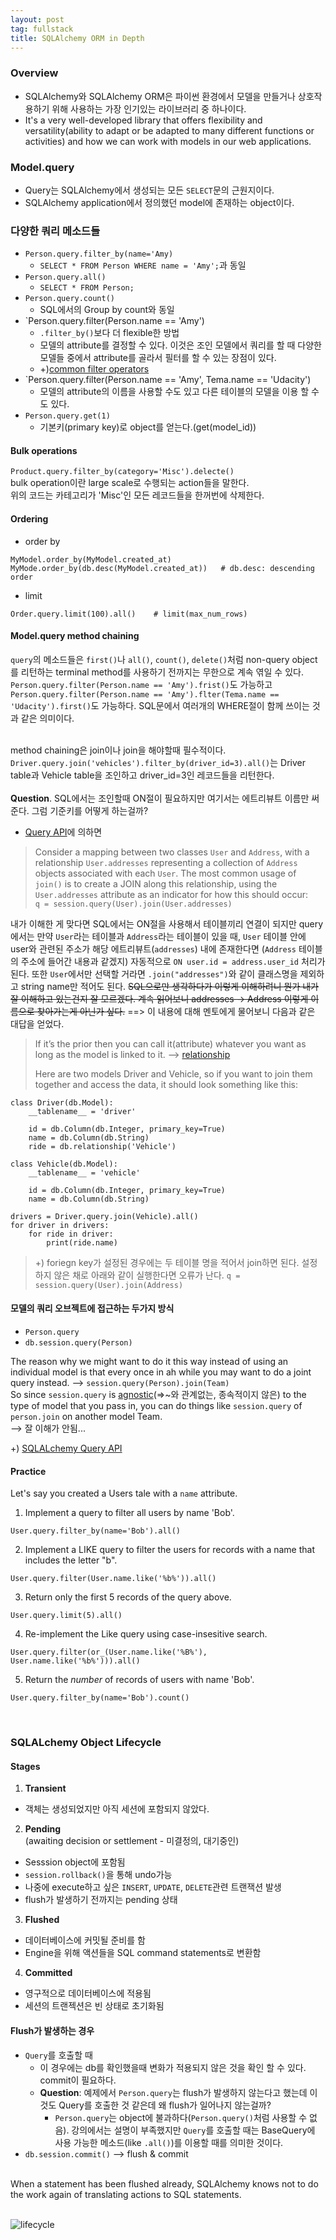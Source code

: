 ```yaml
---
layout: post
tag: fullstack
title: SQLAlchemy ORM in Depth
---
```

### Overview
- SQLAlchemy와 SQLAlchemy ORM은 파이썬 환경에서 모델을 만들거나 상호작용하기 위해 사용하는 가장 인기있는 라이브러리 중 하나이다.
- It's a very well-developed library that offers flexibility and versatility(ability to adapt or be adapted to many different functions or activities) and how we can work with models in our web applications.

### Model.**query**
- Query는 SQLAlchemy에서 생성되는 모든 `SELECT`문의 근원지이다.
- SQLAlchemy application에서 정의했던 model에 존재하는 object이다.

### 다양한 쿼리 메소드들
- `Person.query.filter_by(name='Amy)`
   - `SELECT * FROM Person WHERE name = 'Amy';`과 동일
- `Person.query.all()`
  - `SELECT * FROM Person;`
- `Person.query.count()`
  - SQL에서의 Group by count와 동일
- `Person.query.filter(Person.name == 'Amy')
  - `.filter_by()`보다 더 flexible한 방법
  - 모델의 attribute를 결정할 수 있다. 이것은 조인 모델에서 쿼리를 할 때 다양한 모델들 중에서 attribute를 골라서 필터를 할 수 있는 장점이 있다.
  - +)[common filter operators](https://docs.sqlalchemy.org/en/13/orm/tutorial.html#common-filter-operators)
- `Person.query.filter(Person.name == 'Amy', Tema.name == 'Udacity')
  - 모델의 attribute의 이름을 사용할 수도 있고 다른 테이블의 모델을 이용 할 수도 있다.
- `Person.query.get(1)`
  - 기본키(primary key)로 object를 얻는다.(get(model_id))

#### Bulk operations
`Product.query.filter_by(category='Misc').delecte()`<br>
bulk operation이란 large scale로 수행되는 action들을 말한다.<br>
위의 코드는 카테고리가 'Misc'인 모든 레코드들을 한꺼번에 삭제한다.

#### Ordering
- order by
```
MyModel.order_by(MyModel.created_at)
MyMode.order_by(db.desc(MyModel.created_at))   # db.desc: descending order
```

- limit
```
Order.query.limit(100).all()    # limit(max_num_rows)
```

#### Model.query method chaining
`query`의 메소드들은 `first()`나 `all()`, `count()`, `delete()`처럼 non-query object를 리턴하는 terminal method를 사용하기 전까지는 무한으로 계속 엮일 수 있다.<br>
 `Person.query.filter(Person.name == 'Amy').frist()`도 가능하고 `Person.query.filter(Person.name == 'Amy').flter(Tema.name == 'Udacity').first()`도 가능하다. SQL문에서 여러개의 WHERE절이 함께 쓰이는 것과 같은 의미이다.<br><br>
 
 method chaining은 join이나 join을 해야할때 필수적이다.<br>
 `Driver.query.join('vehicles').filter_by(driver_id=3).all()`는 Driver table과 Vehicle table을 조인하고 driver_id=3인 레코드들을 리턴한다.<br><br>
**Question**. SQL에서는 조인할때 ON절이 필요하지만 여기서는 에트리뷰트 이름만 써준다. 그럼 기준키를 어떻게 하는걸까?
  - [Query API](https://docs.sqlalchemy.org/en/13/orm/query.html?highlight=join#sqlalchemy.orm.query.Query.join)에 의하면 
>Consider a mapping between two classes `User` and `Address`, with a relationship `User.addresses` representing a collection of `Address` objects associated with each `User`. The most common usage of `join()` is to create a JOIN along this relationship, using the `User.addresses` attribute as an indicator for how this should occur:<br>
```q = session.query(User).join(User.addresses)```

내가 이해한 게 맞다면 SQL에서는 ON절을 사용해서 테이블끼리 연결이 되지만 query에서는 만약 `User`라는 테이블과 `Address`라는 테이블이 있을 때, `User` 테이블 안에 user와 관련된 주소가 해당 에트리뷰트(`addresses`) 내에 존재한다면 (`Address` 테이블의 주소에 들어간 내용과 같겠지) 자동적으로 `ON user.id = address.user_id` 처리가 된다. 또한 `User`에서만 선택할 거라면 `.join("addresses")`와 같이 클래스명을 제외하고 string name만 적어도 된다. ~~SQL으로만 생각하다가 이렇게 이해하려니 뭔가 내가 잘 이해하고 있는건지 잘 모르겠다. 계속 읽어보니 addresses -> Address 이렇게 이름으로 찾아가는게 아닌가 싶다.~~ ==> 이 내용에 대해 멘토에게 물어보니 다음과 같은 대답을 얻었다.

> If it’s the prior then you can call it(attribute) whatever you want as long as the model is linked to it. --> [relationship](https://docs.sqlalchemy.org/en/13/orm/basic_relationships.html#one-to-many)
>
>Here are two models Driver and Vehicle, so if you want to join them together and access the data, it should look something like this:
```
class Driver(db.Model):
    __tablename__ = 'driver'

    id = db.Column(db.Integer, primary_key=True)
    name = db.Column(db.String)
    ride = db.relationship('Vehicle')

class Vehicle(db.Model):
    __tablename__ = 'vehicle'

    id = db.Column(db.Integer, primary_key=True)
    name = db.Column(db.String)
```
```
drivers = Driver.query.join(Vehicle).all()
for driver in drivers:
    for ride in driver:
        print(ride.name)
```        

> +) foriegn key가 설정된 경우에는 두 테이블 명을 적어서 join하면 된다. 설정하지 않은 채로 아래와 같이 실행한다면 오류가 난다.
```q = session.query(User).join(Address)```



#### 모델의 쿼리 오브젝트에 접근하는 두가지 방식
- `Person.query`
- `db.session.query(Person)`

The reason why we might want to do it this way instead of using an individual model is that every once in ah while you may want to do a joint query instead. --> `session.query(Person).join(Team)`<br>
So since `session.query` is [agnostic](http://egloos.zum.com/nemonein/v/5287050)(=>~와 관계없는, 종속적이지 않은) to the type of model that you pass in, you can do things like `session.query` of `person.join` on another model Team.<br>
--> 잘 이해가 안됨...
 
 +) [SQLALchemy Query API](https://docs.sqlalchemy.org/en/13/orm/query.html)

#### Practice
Let's say you created a Users tale with a `name` attribute. 
1. Implement a query to filter all users by name 'Bob'.
```
User.query.filter_by(name='Bob').all()
```

2. Implement a LIKE query to filter the users for records with a name that includes the letter "b".
```
User.query.filter(User.name.like('%b%')).all()
```

3. Return only the first 5 records of the query above.
```
User.query.limit(5).all()
```

4. Re-implement the Like query using case-insesitive search.
```
User.query.filter(or_(User.name.like('%B%'), User.name.like('%b%'))).all()
```

5. Return the *number* of records of users with name 'Bob'.
```
User.query.filter_by(name='Bob').count()
```
<br>

### SQLALchemy Object Lifecycle
#### Stages
1. **Transient**<br>
- 객체는 생성되었지만 아직 세션에 포함되지 않았다.
2. **Pending**<br>(awaiting decision or settlement - 미결정의, 대기중인)
- Sesssion object에 포함됨
- `session.rollback()`을 통해 undo가능
- 나중에 execute하고 싶은 `INSERT`, `UPDATE`, `DELETE`관련 트랜잭션 발생
- flush가 발생하기 전까지는 pending 상태
3. **Flushed**<br>
- 데이터베이스에 커밋될 준비를 함
- Engine을 위해 액션들을 SQL command statements로 변환함
4. **Committed**<br>
- 영구적으로 데이터베이스에 적용됨
- 세션의 트랜젝션은 빈 상태로 초기화됨

#### Flush가 발생하는 경우
- `Query`를 호출할 때
  - 이 경우에는 db를 확인했을때 변화가 적용되지 않은 것을 확인 할 수 있다. commit이 필요하다.
  - **Question**: 예제에서 `Person.query`는 flush가 발생하지 않는다고 했는데 이것도 Query를 호출한 것 같은데 왜 flush가 일어나지 않는걸까?
     - `Person.query`는 object에 불과하다(`Person.query()`처럼 사용할 수 없음). 강의에서는 설명이 부족했지만 `Query`를 호출할 때는 BaseQuery에 사용 가능한 메소드(like `.all()`)를 이용할 때를 의미한 것이다.
- `db.session.commit()` --> flush & commit
<br>
When a statement has been flushed already, SQLAlchemy knows not to do the work again of translating actions to SQL statements.
<br><br>

![lifecycle](/img/lifecycle.png)
